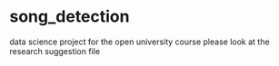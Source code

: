 # song_detection
data science project for the open university course
please look at the research suggestion file
